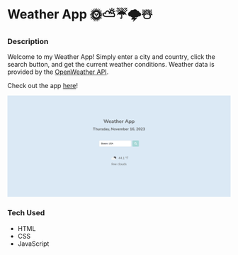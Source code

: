 # Weather App 🌞⛅☔🌩️☃️

### Description
Welcome to my Weather App! Simply enter a city and country, click the search button, and get the current weather conditions. Weather data is provided by the <a href="https://openweathermap.org/api">OpenWeather API</a>.

Check out the app <a href="https://xsarahyu.github.io/weather-api-bootcamp/">here</a>!

<img src="weather-app.png">

### Tech Used
- HTML
- CSS
- JavaScript